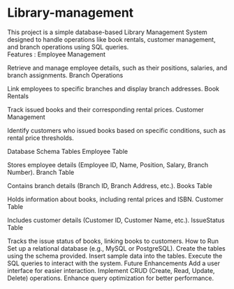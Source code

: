 # Library-management
This project is a simple database-based Library Management System designed to handle operations like book rentals, customer management, and branch operations using SQL queries.  
  Features : 
     Employee Management

Retrieve and manage employee details, such as their positions, salaries, and branch assignments.
  Branch Operations

Link employees to specific branches and display branch addresses.
  Book Rentals

Track issued books and their corresponding rental prices.
  Customer Management

Identify customers who issued books based on specific conditions, such as rental price thresholds.

  Database Schema
  Tables
Employee Table

Stores employee details (Employee ID, Name, Position, Salary, Branch Number).
Branch Table

Contains branch details (Branch ID, Branch Address, etc.).
Books Table

Holds information about books, including rental prices and ISBN.
Customer Table

Includes customer details (Customer ID, Customer Name, etc.).
IssueStatus Table

Tracks the issue status of books, linking books to customers.
How to Run
Set up a relational database (e.g., MySQL or PostgreSQL).
Create the tables using the schema provided.
Insert sample data into the tables.
Execute the SQL queries to interact with the system.
Future Enhancements
Add a user interface for easier interaction.
Implement CRUD (Create, Read, Update, Delete) operations.
Enhance query optimization for better performance.



